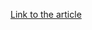 [Link to the article](https://www.cisa.gov/news-events/alerts/2025/01/22/cisa-and-fbi-release-advisory-how-threat-actors-chained-vulnerabilities-ivanti-cloud-service)

